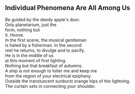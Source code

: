 Individual Phenomena Are All Among Us
-------------------------------------
Be guided by the deedy apple's door.  
Only planetarium, just the  
form, nothing but  
it. Hoove.  
In the first scene, the musical gentleman  
is hated by a fisherman. In the second  
reel he returns, to divulge and to pacify.  
He is in the middle of us  
at this moment of first lighting.  
Nothing but that breakfast of autumns.  
A ship is not enough to loiter me and keep me  
from the region of your electrical epiphany.  
Outside the transluscent sunburst orange hips of the lightning.  
The curtain sets in connecting your shoulder.  

